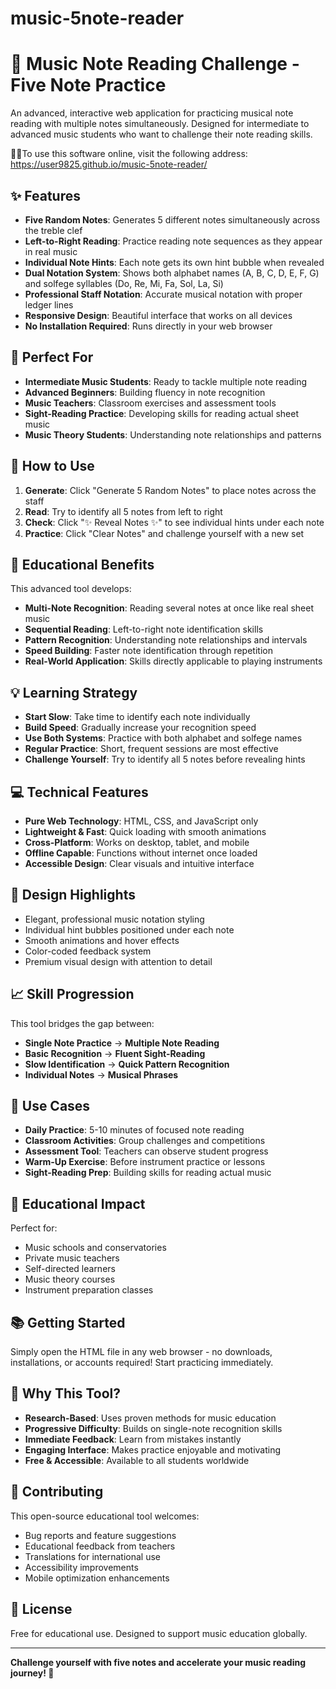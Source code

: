 # music-5note-reader
# 🎼 Music Note Reading Challenge - Five Note Practice

An advanced, interactive web application for practicing musical note reading with multiple notes simultaneously. Designed for intermediate to advanced music students who want to challenge their note reading skills.

🎵🎶To use this software online, visit the following address:
https://user9825.github.io/music-5note-reader/
## ✨ Features

- **Five Random Notes**: Generates 5 different notes simultaneously across the treble clef
- **Left-to-Right Reading**: Practice reading note sequences as they appear in real music
- **Individual Note Hints**: Each note gets its own hint bubble when revealed
- **Dual Notation System**: Shows both alphabet names (A, B, C, D, E, F, G) and solfege syllables (Do, Re, Mi, Fa, Sol, La, Si)
- **Professional Staff Notation**: Accurate musical notation with proper ledger lines
- **Responsive Design**: Beautiful interface that works on all devices
- **No Installation Required**: Runs directly in your web browser

## 🎯 Perfect For

- **Intermediate Music Students**: Ready to tackle multiple note reading
- **Advanced Beginners**: Building fluency in note recognition
- **Music Teachers**: Classroom exercises and assessment tools
- **Sight-Reading Practice**: Developing skills for reading actual sheet music
- **Music Theory Students**: Understanding note relationships and patterns

## 🚀 How to Use

1. **Generate**: Click "Generate 5 Random Notes" to place notes across the staff
2. **Read**: Try to identify all 5 notes from left to right
3. **Check**: Click "✨ Reveal Notes ✨" to see individual hints under each note
4. **Practice**: Click "Clear Notes" and challenge yourself with a new set

## 🎼 Educational Benefits

This advanced tool develops:
- **Multi-Note Recognition**: Reading several notes at once like real sheet music
- **Sequential Reading**: Left-to-right note identification skills
- **Pattern Recognition**: Understanding note relationships and intervals
- **Speed Building**: Faster note identification through repetition
- **Real-World Application**: Skills directly applicable to playing instruments

## 💡 Learning Strategy

- **Start Slow**: Take time to identify each note individually
- **Build Speed**: Gradually increase your recognition speed
- **Use Both Systems**: Practice with both alphabet and solfege names
- **Regular Practice**: Short, frequent sessions are most effective
- **Challenge Yourself**: Try to identify all 5 notes before revealing hints

## 💻 Technical Features

- **Pure Web Technology**: HTML, CSS, and JavaScript only
- **Lightweight & Fast**: Quick loading with smooth animations
- **Cross-Platform**: Works on desktop, tablet, and mobile
- **Offline Capable**: Functions without internet once loaded
- **Accessible Design**: Clear visuals and intuitive interface

## 🎨 Design Highlights

- Elegant, professional music notation styling
- Individual hint bubbles positioned under each note
- Smooth animations and hover effects
- Color-coded feedback system
- Premium visual design with attention to detail

## 📈 Skill Progression

This tool bridges the gap between:
- **Single Note Practice** → **Multiple Note Reading**
- **Basic Recognition** → **Fluent Sight-Reading**
- **Slow Identification** → **Quick Pattern Recognition**
- **Individual Notes** → **Musical Phrases**

## 🎵 Use Cases

- **Daily Practice**: 5-10 minutes of focused note reading
- **Classroom Activities**: Group challenges and competitions
- **Assessment Tool**: Teachers can observe student progress
- **Warm-Up Exercise**: Before instrument practice or lessons
- **Sight-Reading Prep**: Building skills for reading actual music

## 🤝 Educational Impact

Perfect for:
- Music schools and conservatories
- Private music teachers
- Self-directed learners
- Music theory courses
- Instrument preparation classes

## 📚 Getting Started

Simply open the HTML file in any web browser - no downloads, installations, or accounts required! Start practicing immediately.

## 🌟 Why This Tool?

- **Research-Based**: Uses proven methods for music education
- **Progressive Difficulty**: Builds on single-note recognition skills
- **Immediate Feedback**: Learn from mistakes instantly
- **Engaging Interface**: Makes practice enjoyable and motivating
- **Free & Accessible**: Available to all students worldwide

## 🤝 Contributing

This open-source educational tool welcomes:
- Bug reports and feature suggestions
- Educational feedback from teachers
- Translations for international use
- Accessibility improvements
- Mobile optimization enhancements

## 📄 License

Free for educational use. Designed to support music education globally.

---

**Challenge yourself with five notes and accelerate your music reading journey! 🎼**
